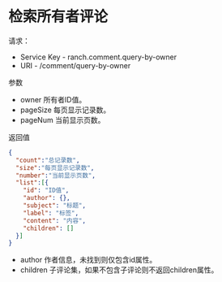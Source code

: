 # 检索所有者评论

请求：
- Service Key - ranch.comment.query-by-owner
- URI - /comment/query-by-owner

参数
- owner 所有者ID值。
- pageSize 每页显示记录数。
- pageNum 当前显示页数。

返回值
```json
{
  "count":"总记录数",
  "size":"每页显示记录数",
  "number":"当前显示页数",
  "list":[{
    "id": "ID值",
    "author": {},
    "subject": "标题",
    "label": "标签",
    "content": "内容",
    "children": []
  }]
}
```
- author 作者信息，未找到则仅包含id属性。
- children 子评论集，如果不包含子评论则不返回children属性。
